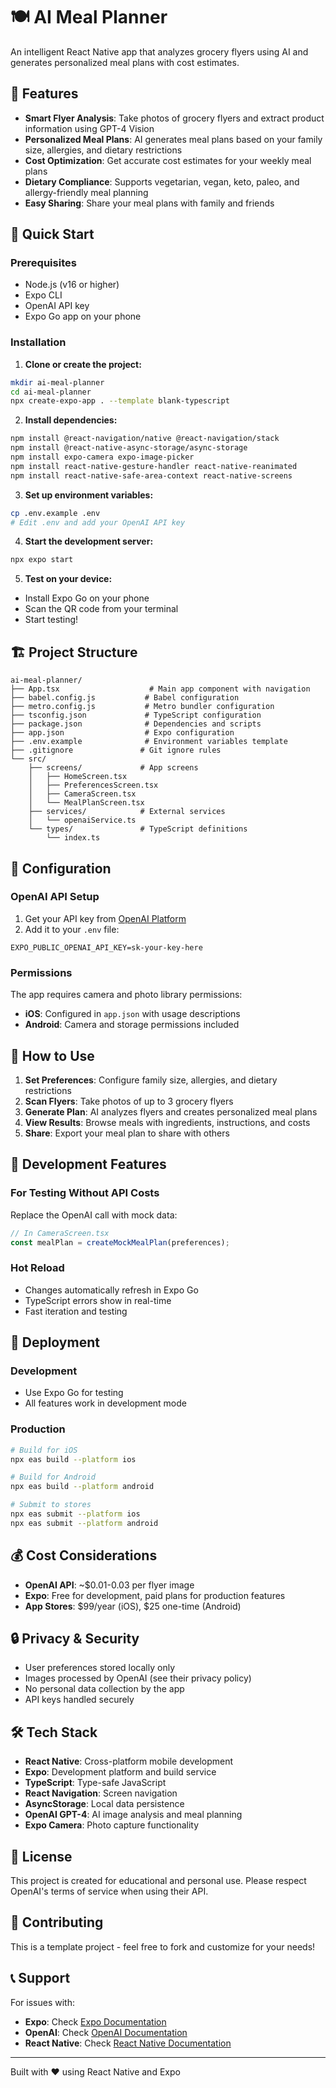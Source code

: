 # 🍽️ AI Meal Planner

An intelligent React Native app that analyzes grocery flyers using AI and generates personalized meal plans with cost estimates.

## 📱 Features

- **Smart Flyer Analysis**: Take photos of grocery flyers and extract product information using GPT-4 Vision
- **Personalized Meal Plans**: AI generates meal plans based on your family size, allergies, and dietary restrictions
- **Cost Optimization**: Get accurate cost estimates for your weekly meal plans
- **Dietary Compliance**: Supports vegetarian, vegan, keto, paleo, and allergy-friendly meal planning
- **Easy Sharing**: Share your meal plans with family and friends

## 🚀 Quick Start

### Prerequisites
- Node.js (v16 or higher)
- Expo CLI
- OpenAI API key
- Expo Go app on your phone

### Installation

1. **Clone or create the project:**
```bash
mkdir ai-meal-planner
cd ai-meal-planner
npx create-expo-app . --template blank-typescript
```

2. **Install dependencies:**
```bash
npm install @react-navigation/native @react-navigation/stack
npm install @react-native-async-storage/async-storage
npm install expo-camera expo-image-picker
npm install react-native-gesture-handler react-native-reanimated
npm install react-native-safe-area-context react-native-screens
```

3. **Set up environment variables:**
```bash
cp .env.example .env
# Edit .env and add your OpenAI API key
```

4. **Start the development server:**
```bash
npx expo start
```

5. **Test on your device:**
- Install Expo Go on your phone
- Scan the QR code from your terminal
- Start testing!

## 🏗️ Project Structure

```
ai-meal-planner/
├── App.tsx                    # Main app component with navigation
├── babel.config.js           # Babel configuration
├── metro.config.js           # Metro bundler configuration
├── tsconfig.json             # TypeScript configuration
├── package.json              # Dependencies and scripts
├── app.json                  # Expo configuration
├── .env.example              # Environment variables template
├── .gitignore               # Git ignore rules
└── src/
    ├── screens/             # App screens
    │   ├── HomeScreen.tsx
    │   ├── PreferencesScreen.tsx
    │   ├── CameraScreen.tsx
    │   └── MealPlanScreen.tsx
    ├── services/            # External services
    │   └── openaiService.ts
    └── types/               # TypeScript definitions
        └── index.ts
```

## 🔧 Configuration

### OpenAI API Setup
1. Get your API key from [OpenAI Platform](https://platform.openai.com/api-keys)
2. Add it to your `.env` file:
```
EXPO_PUBLIC_OPENAI_API_KEY=sk-your-key-here
```

### Permissions
The app requires camera and photo library permissions:
- **iOS**: Configured in `app.json` with usage descriptions
- **Android**: Camera and storage permissions included

## 📖 How to Use

1. **Set Preferences**: Configure family size, allergies, and dietary restrictions
2. **Scan Flyers**: Take photos of up to 3 grocery flyers
3. **Generate Plan**: AI analyzes flyers and creates personalized meal plans
4. **View Results**: Browse meals with ingredients, instructions, and costs
5. **Share**: Export your meal plan to share with others

## 🎯 Development Features

### For Testing Without API Costs
Replace the OpenAI call with mock data:
```typescript
// In CameraScreen.tsx
const mealPlan = createMockMealPlan(preferences);
```

### Hot Reload
- Changes automatically refresh in Expo Go
- TypeScript errors show in real-time
- Fast iteration and testing

## 🚀 Deployment

### Development
- Use Expo Go for testing
- All features work in development mode

### Production
```bash
# Build for iOS
npx eas build --platform ios

# Build for Android  
npx eas build --platform android

# Submit to stores
npx eas submit --platform ios
npx eas submit --platform android
```

## 💰 Cost Considerations

- **OpenAI API**: ~$0.01-0.03 per flyer image
- **Expo**: Free for development, paid plans for production features
- **App Stores**: $99/year (iOS), $25 one-time (Android)

## 🔒 Privacy & Security

- User preferences stored locally only
- Images processed by OpenAI (see their privacy policy)
- No personal data collection by the app
- API keys handled securely

## 🛠️ Tech Stack

- **React Native**: Cross-platform mobile development
- **Expo**: Development platform and build service
- **TypeScript**: Type-safe JavaScript
- **React Navigation**: Screen navigation
- **AsyncStorage**: Local data persistence
- **OpenAI GPT-4**: AI image analysis and meal planning
- **Expo Camera**: Photo capture functionality

## 📝 License

This project is created for educational and personal use. Please respect OpenAI's terms of service when using their API.

## 🤝 Contributing

This is a template project - feel free to fork and customize for your needs!

## 📞 Support

For issues with:
- **Expo**: Check [Expo Documentation](https://docs.expo.dev/)
- **OpenAI**: Check [OpenAI Documentation](https://platform.openai.com/docs)
- **React Native**: Check [React Native Documentation](https://reactnative.dev/)

---

Built with ❤️ using React Native and Expo
